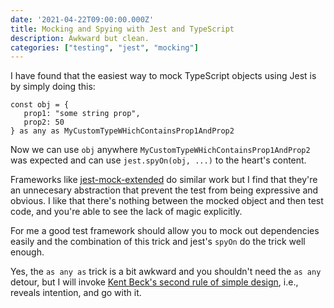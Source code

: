 ```yaml
---
date: '2021-04-22T09:00:00.000Z'
title: Mocking and Spying with Jest and TypeScript
description: Awkward but clean.
categories: ["testing", "jest", "mocking"]
---
```

I have found that the easiest way to mock TypeScript objects using Jest is by simply doing this:

```
const obj = {
   prop1: "some string prop",
   prop2: 50
} as any as MyCustomTypeWHichContainsProp1AndProp2
```

Now we can use `obj` anywhere `MyCustomTypeWHichContainsProp1AndProp2`  was expected and can use `jest.spyOn(obj, ...)` to the heart's content.

Frameworks like [jest-mock-extended](https://www.npmjs.com/package/jest-mock-extended) do similar work but I find that they're an unnecesary abstraction that prevent the test from being expressive and obvious. I like that there's nothing between the mocked object and then test code, and you're able to see the lack of magic explicitly.

For me a  good test framework should allow you to mock out dependencies easily and the combination of this trick and jest's `spyOn` do the trick well enough. 

Yes,  the `as any as` trick is a bit awkward and you shouldn't need the `as any` detour, but I will invoke [Kent Beck's second rule of simple design](https://www.martinfowler.com/bliki/BeckDesignRules.html), i.e., reveals intention, and go with it.
